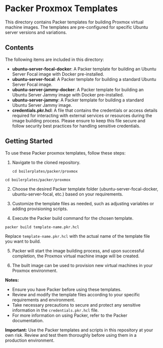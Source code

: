 # Packer Proxmox Templates

This directory contains Packer templates for building Proxmox virtual machine images. The templates are pre-configured for specific Ubuntu server versions and variations.

## Contents

The following items are included in this directory:

- **ubuntu-server-focal-docker**: A Packer template for building an Ubuntu Server Focal image with Docker pre-installed.
- **ubuntu-server-focal**: A Packer template for building a standard Ubuntu Server Focal image.
- **ubuntu-server-jammy-docker**: A Packer template for building an Ubuntu Server Jammy image with Docker pre-installed.
- **ubuntu-server-jammy**: A Packer template for building a standard Ubuntu Server Jammy image.
- **credentials.pkr.hcl**: A file that contains the credentials or access details required for interacting with external services or resources during the image building process. Please ensure to keep this file secure and follow security best practices for handling sensitive credentials.


## Getting Started

To use these Packer proxmox templates, follow these steps:

1. Navigate to the cloned repository.

   ```shell
   cd boilerplates/packer/proxmox
   ```

```shell
cd boilerplates/packer/proxmox
```

2. Choose the desired Packer template folder (ubuntu-server-focal-docker, ubuntu-server-focal, etc.) based on your requirements.

3. Customize the template files as needed, such as adjusting variables or adding provisioning scripts.

4. Execute the Packer build command for the chosen template.

```shell
packer build template-name.pkr.hcl
```

Replace `template-name.pkr.hcl` with the actual name of the template file you want to build.

5. Packer will start the image building process, and upon successful completion, the Proxmox virtual machine image will be created.

6. The built image can be used to provision new virtual machines in your Proxmox environment.

**Notes:**
- Ensure you have Packer before using these templates.
- Review and modify the template files according to your specific requirements and environment.
- Take necessary precautions to secure and protect any sensitive information in the `credentials.pkr.hcl` file.
- For more information on using Packer, refer to the Packer documentation.

**Important:** Use the Packer templates and scripts in this repository at your own risk. Review and test them thoroughly before using them in a production environment.